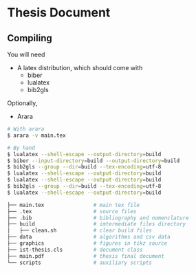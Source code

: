 # Thesis Document


## Compiling

You will need
+ A latex distribution, which should come with
   * biber
   * lualatex
   * bib2gls

Optionally,
+ Arara


```bash
# With arara
$ arara -v main.tex

# By hand
$ lualatex --shell-escape --output-directory=build
$ biber --input-directory=build --output-directory=build
$ bib2gls --group --dir=build --tex-encoding=utf-8
$ lualatex --shell-escape --output-directory=build
$ lualatex --shell-escape --output-directory=build
$ bib2gls --group --dir=build --tex-encoding=utf-8
$ lualatex --shell-escape --output-directory=build
```

```bash
├── main.tex                # main tex file
├── .tex                    # source files
├── .bib                    # bibliography and nomenclature
├── build                   # imtermediate files directory
│   ├── clean.sh            # clear build files
├── data                    # algorithms and csv data
├── graphics                # figures in tikz source
├── ist-thesis.cls          # document class
├── main.pdf                # thesis final document
└── scripts                 # auxiliary scripts
```
